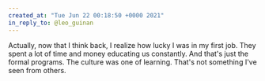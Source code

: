 ```yaml
---
created_at: "Tue Jun 22 00:18:50 +0000 2021"
in_reply_to: @leo_guinan
---
```


Actually, now that I think back, I realize how lucky I was in my first job. They spent a lot of time and money educating us constantly. And that's just the formal programs. The culture was one of learning. That's not something I've seen from others.